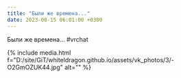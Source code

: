 ```yaml
---
title: "Были же времена..."
date: 2023-08-15 06:01:00 +0300
---
```


Были же времена...
#vrchat

{% include media.html f="D:/site/GiT/whiteldragon.github.io/assets/vk_photos/3/-O2GmOZUK44.jpg" alt="" %}
